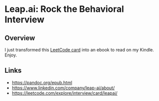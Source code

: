# Leap.ai: Rock the Behavioral Interview

## Overview

I just transformed this [LeetCode card](https://leetcode.com/explore/interview/card/leapai/) into an ebook to read on my Kindle. Enjoy.

## Links
- https://pandoc.org/epub.html
- https://www.linkedin.com/company/leap-ai/about/
- https://leetcode.com/explore/interview/card/leapai/
